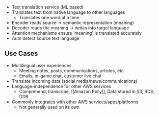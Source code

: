 
- Text translation service (ML based)
- Translates text from native language to other languages
	- Translates one word at a time
- Encoder reads source -> semantic representation (meaning)
- Decoder reads the meaning -> writes into target language
- Attention mechanisms ensure 'meaning' is translated accurately
- Auto detect source text language

## Use Cases

- Multilingual user experiences
	- Meeting notes, posts, communications, articles, etc
	- Emails, in-game chat, customer live chat
- Translate incoming data (social media/news/communications)
- Language-independence for other AWS services
	- Comprehend, transcribe, [[Amazon Polly]], Data stored in S3, RDS, DDB
- Commonly integrates with other AWS services/apps/platforms
	- Not generally used on its own